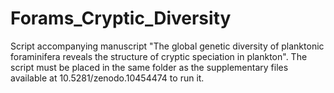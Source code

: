 # Forams_Cryptic_Diversity
Script accompanying manuscript "The global genetic diversity of planktonic foraminifera reveals the structure of cryptic speciation in plankton". The script must be placed in the same folder as the supplementary files available at 10.5281/zenodo.10454474 to run it.
